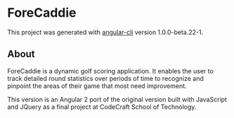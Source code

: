# ForeCaddie

This project was generated with [angular-cli](https://github.com/angular/angular-cli) version 1.0.0-beta.22-1.

## About

ForeCaddie is a dynamic golf scoring application. It enables the user to track detailed round statistics over periods of time to recognize and pinpoint the areas of their game that most need improvement. 

This version is an Angular 2 port of the original version built with JavaScript and JQuery as a final project at CodeCraft School of Technology. 

